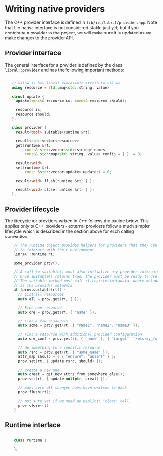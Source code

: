 # Writing native providers

The C++ provider interface is defined in
`lib/inc/libral/provider.hpp`. Note that the native interface is not
considered stable just yet; but if you contribute a provider to the
project, we will make sure it is updated as we make changes to the provider
API.

## Provider interface

The general interface for a provider is defined by the class
`libral::provider` and has the following important methods:

```cpp

   // value is how libral represents attribute values
   using resource = std::map<std::string, value>

   struct update {
     update(const& resource is, const& resource should);

     resource is;
     resource should;
   };

   class provider {
     result<bool> suitable(runtime &rt);

     result<std::vector<resource>>
     get(runtime &rt,
         const& std::vector<std::string> names,
         const& std::map<std::string, value> config = { }) = 0;

     result<void>
     set(runtime &rt,
         const &std::vector<update> updates) = 0;

     result<void> flush(runtime &rt) { };

     result<void> close(runtime &rt) { };
   };
```

## Provider lifecycle

The lifecycle for providers written in C++ follows the outline below. This
applies only to C++ providers - external providers follow a much simpler
lifecycle which is described in the section above for each calling
convention.

```cpp
    // The runtime object provides helpers for providers that they can use
    // to interact with their environment.
    libral::runtime rt;

    some_provider prov();

    // A call to suitable() must also initialize any provider internals.
    // Once suitable() returns true, the provider must be ready to use.
    // The suitable method most call rt.register(metadata) where metadata
    // is the provider metadata
    if (prov.suitable(rt)) {
      // List all resources
      auto all = prov.get(rt, { });

      // Find one resource
      auto one = prov.get(rt, { "name" });

      // Find a few resources
      auto some = prov.get(rt, { "name1", "name2", "name3" });

      // Find a resource with additional provider configuration
      auto one_conf = prov.get(rt, { "name" }, { "target", "/etc/my_fstab" });

      // do something to a specific resource
      auto rsrc = prov.get(rt, { "some_name" });
      attr_map should = { { "ensure", "absent" } };
      prov.set(rt, { update(rsrc, should) });

      // create a new one
      auto creat = get_new_attrs_from_somewhere_else();
      prov.set(rt, { update(nullptr, creat) });

      // make sure all changes have been written to disk
      prov.flush(rt);

      // not sure yet if we need an explicit 'close' call
      prov.close(rt)
    }
```

## Runtime interface

```cpp

    class runtime {

    };

